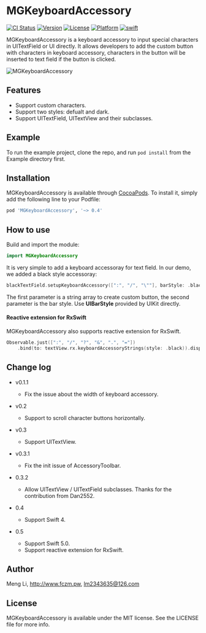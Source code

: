 # MGKeyboardAccessory 
[![CI Status](http://img.shields.io/travis/lm2343635/MGKeyboardAccessory.svg?style=flat)](https://travis-ci.org/lm2343635/MGKeyboardAccessory) 
[![Version](https://img.shields.io/cocoapods/v/MGKeyboardAccessory.svg?style=flat)](http://cocoapods.org/pods/MGKeyboardAccessory) 
[![License](https://img.shields.io/cocoapods/l/MGKeyboardAccessory.svg?style=flat)](http://cocoapods.org/pods/MGKeyboardAccessory) 
[![Platform](https://img.shields.io/cocoapods/p/MGKeyboardAccessory.svg?style=flat)](http://cocoapods.org/pods/MGKeyboardAccessory)
[![swift](https://img.shields.io/badge/swift-5.0-orange.svg)](https://github.com/lm2343635/MGKeyboardAccessory/releases)

MGKeyboardAccessory is a keyboard accessory to input special characters in UITextField or UI directly. It allows developers to add the custom button with characters in keyboard accessory, characters in the button will be
inserted to text field if the button is clicked.

![MGKeyboardAccessory](https://raw.githubusercontent.com/lm2343635/MGKeyboardAccessory/master/screenshot/demo.png)

## Features
- Support custom characters.
- Support two styles: defualt and dark.
- Support UITextField, UITextView and their subclasses.

## Example

To run the example project, clone the repo, and run `pod install` from the Example directory first.

## Installation

MGKeyboardAccessory is available through [CocoaPods](http://cocoapods.org). To install
it, simply add the following line to your Podfile:

```ruby
pod 'MGKeyboardAccessory', '~> 0.4'
```

## How to use
Build and import the module:

```swift
import MGKeyboardAccessory
```

It is very simple to add a keyboard accessoray for text field. In our demo, we added a black style accessoray:

```swift
blackTextField.setupKeyboardAccessory([":", "/", "\""], barStyle: .black)
```

The first parameter is a string array to create custom button, the second parameter is the bar style. Use **UIBarStyle** provided by UIKit directly.

#### Reactive extension for RxSwift

MGKeyboardAccessory also supports reactive extension for RxSwift.

```Swift
Observable.just([":", "/", "?", "&", ".", "="])
    .bind(to: textView.rx.keyboardAccessoryStrings(style: .black)).disposed(by: disposeBag)
```

## Change log

- v0.1.1
	- Fix the issue about the width of keyboard accessory.

- v0.2
    - Support to scroll character buttons horizontally.

- v0.3
    - Support UITextView.

- v0.3.1
    - Fix the init issue of AccessoryToolbar.

- 0.3.2
	- Allow UITextView / UITextField subclasses. Thanks for the contribution from Dan2552.

- 0.4
	- Support Swift 4.

- 0.5
    - Support Swift 5.0.
    - Support reactive extension for RxSwift.
    
## Author

Meng Li, http://www.fczm.pw, lm2343635@126.com

## License

MGKeyboardAccessory is available under the MIT license. See the LICENSE file for more info.


